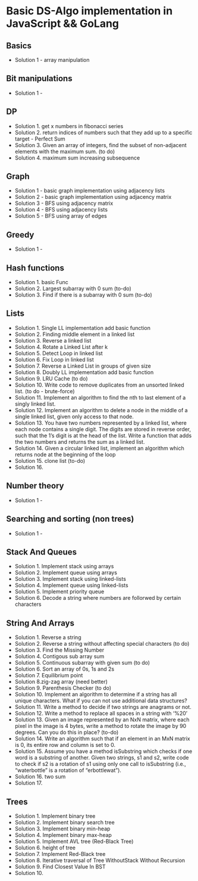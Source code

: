 # Basic DS-Algo implementation in JavaScript && GoLang

## Basics

* Solution 1 - array manipulation

## Bit manipulations

* Solution 1 - 

## DP

* Solution 1. get x numbers in fibonacci series
* Solution 2. return indices of numbers such that they add up to a specific target - Perfect Sum
* Solution 3. Given an array of integers, find the subset of non-adjacent elements with the maximum sum. (to do)
* Solution 4. maximum sum increasing subsequence

## Graph

* Solution 1 - basic graph implementation using adjacency lists
* Solution 2 - basic graph implementation using adjacency matrix
* Solution 3 - BFS using adjacency matrix
* Solution 4 - BFS using adjacency lists
* Solution 5 - BFS using array of edges

## Greedy

* Solution 1 - 

## Hash functions

* Solution 1. basic Func
* Solution 2. Largest subarray with 0 sum (to-do)
* Solution 3. Find if there is a subarray with 0 sum (to-do)

## Lists

* Solution 1. Single LL implementation add basic function
* Solution 2. Finding middle element in a linked list
* Solution 3. Reverse a linked list
* Solution 4. Rotate a Linked List after k
* Solution 5. Detect Loop in linked list
* Solution 6. Fix Loop in linked list
* Solution 7. Reverse a Linked List in groups of given size
* Solution 8. Doubly LL implementation add basic function
* Solution 9. LRU Cache (to do)
* Solution 10. Write code to remove duplicates from an unsorted linked list. (to do - brute-force)
* Solution 11. Implement an algorithm to find the nth to last element of a singly linked list.
* Solution 12. Implement an algorithm to delete a node in the middle of a single linked list, given only access to that node.
* Solution 13. You have two numbers represented by a linked list, where each node contains a single digit. The digits are stored in reverse order, such that the 1’s digit is at the head of the list. Write a function that adds the two numbers and returns the sum as a linked
list.
* Solution 14. Given a circular linked list, implement an algorithm which returns node at the beginning of the loop
* Solution 15. clone list (to-do)
* Solution 16. 

## Number theory

* Solution 1 - 

## Searching and sorting (non trees)

* Solution 1 - 

## Stack And Queues

* Solution 1. Implement stack using arrays
* Solution 2. Implement queue using arrays
* Solution 3. Implement stack using linked-lists
* Solution 4. Implement queue using linked-lists
* Solution 5. Implement priority queue
* Solution 6. Decode a string where numbers are follorwed by certain characters

## String And Arrays

* Solution 1. Reverse a string
* Solution 2. Reverse a string without affecting special characters (to do)
* Solution 3. Find the Missing Number
* Solution 4. Contigous sub array sum
* Solution 5. Continuous subarray with given sum (to do)
* Solution 6. Sort an array of 0s, 1s and 2s
* Solution 7. Equilibrium point
* Solution 8.zig-zag array (need better)
* Solution 9. Parenthesis Checker (to do)
* Solution 10. Implement an algorithm to determine if a string has all unique characters. What if you can not use additional data structures?
* Solution 11. Write a method to decide if two strings are anagrams or not.
* Solution 12. Write a method to replace all spaces in a string with ‘%20’
* Solution 13. Given an image represented by an NxN matrix, where each pixel in the image is 4 bytes, write a method to rotate the image by 90 degrees. Can you do this in place? (to-do)
* Solution 14. Write an algorithm such that if an element in an MxN matrix is 0, its entire row and column is set to 0.
* Solution 15. Assume you have a method isSubstring which checks if one word is a substring of another. Given two strings, s1 and s2, write code to check if s2 is a rotation of s1 using only one call to isSubstring (i.e., “waterbottle” is a rotation of “erbottlewat”).
* Solution 16. two sum
* Solution 17. 

## Trees

* Solution 1. Implement binary tree
* Solution 2. Implement binary search tree
* Solution 3. Implement binary min-heap
* Solution 4. Implement binary max-heap
* Solution 5. Implement AVL tree (Red-Black Tree)
* Solution 6. height of tree
* Solution 7. Implement Red-Black tree
* Solution 8. Iterative traversal of Tree WithoutStack Without Recursion
* Solution 9. Find Closest Value In BST
* Solution 10. 
